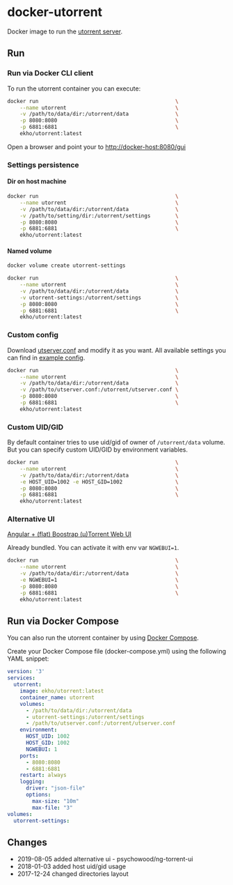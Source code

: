 # docker-utorrent

Docker image to run the [utorrent server](http://www.utorrent.com/).

## Run

### Run via Docker CLI client

To run the utorrent container you can execute:

```bash
docker run                                            \
    --name utorrent                                   \
    -v /path/to/data/dir:/utorrent/data               \
    -p 8080:8080                                      \
    -p 6881:6881                                      \
    ekho/utorrent:latest
```

Open a browser and point your to [http://docker-host:8080/gui](http://docker-host:8080/gui)

### Settings persistence

#### Dir on host machine
```bash
docker run                                            \
    --name utorrent                                   \
    -v /path/to/data/dir:/utorrent/data               \
    -v /path/to/setting/dir:/utorrent/settings        \
    -p 8080:8080                                      \
    -p 6881:6881                                      \
    ekho/utorrent:latest
```

#### Named volume
```bash
docker volume create utorrent-settings

docker run                                            \
    --name utorrent                                   \
    -v /path/to/data/dir:/utorrent/data               \
    -v utorrent-settings:/utorrent/settings           \
    -p 8080:8080                                      \
    -p 6881:6881                                      \
    ekho/utorrent:latest
```

### Custom config

Download [utserver.conf](https://raw.githubusercontent.com/ekho/dockerized-tools/master/utorrent/utserver.conf) and modify it as you want.
All available settings you can find in [example config](https://raw.githubusercontent.com/ekho/dockerized-tools/master/utorrent/utserver.conf.example). 

```bash
docker run                                            \
    --name utorrent                                   \
    -v /path/to/data/dir:/utorrent/data               \
    -v /path/to/utserver.conf:/utorrent/utserver.conf \
    -p 8080:8080                                      \
    -p 6881:6881                                      \
    ekho/utorrent:latest
```

### Custom UID/GID

By default container tries to use uid/gid of owner of `/utorrent/data` volume. But you can specify custom UID/GID by environment variables.

```bash
docker run                                            \
    --name utorrent                                   \
    -v /path/to/data/dir:/utorrent/data               \
    -e HOST_UID=1002 -e HOST_GID=1002                 \
    -p 8080:8080                                      \
    -p 6881:6881                                      \
    ekho/utorrent:latest
```

### Alternative UI

[Angular + (flat) Boostrap (μ)Torrent Web UI](https://github.com/psychowood/ng-torrent-ui)

Already bundled. You can activate it with env var `NGWEBUI=1`.

```bash
docker run                                            \
    --name utorrent                                   \
    -v /path/to/data/dir:/utorrent/data               \
    -e NGWEBUI=1                                      \
    -p 8080:8080                                      \
    -p 6881:6881                                      \
    ekho/utorrent:latest
```

## Run via Docker Compose

You can also run the utorrent container by using [Docker Compose](https://www.docker.com/docker-compose).

Create your Docker Compose file (docker-compose.yml) using the following YAML snippet:

```yaml
version: '3'
services:
  utorrent:
    image: ekho/utorrent:latest
    container_name: utorrent
    volumes:
      - /path/to/data/dir:/utorrent/data
      - utorrent-settings:/utorrent/settings
      - /path/to/utserver.conf:/utorrent/utserver.conf
    environment:
      HOST_UID: 1002
      HOST_GID: 1002
      NGWEBUI: 1
    ports:
      - 8080:8080
      - 6881:6881
    restart: always
    logging:
      driver: "json-file"
      options:
        max-size: "10m"
        max-file: "3"
volumes:
  utorrent-settings:
```

## Changes
* 2019-08-05 added alternative ui - psychowood/ng-torrent-ui
* 2018-01-03 added host uid/gid usage 
* 2017-12-24 changed directories layout
